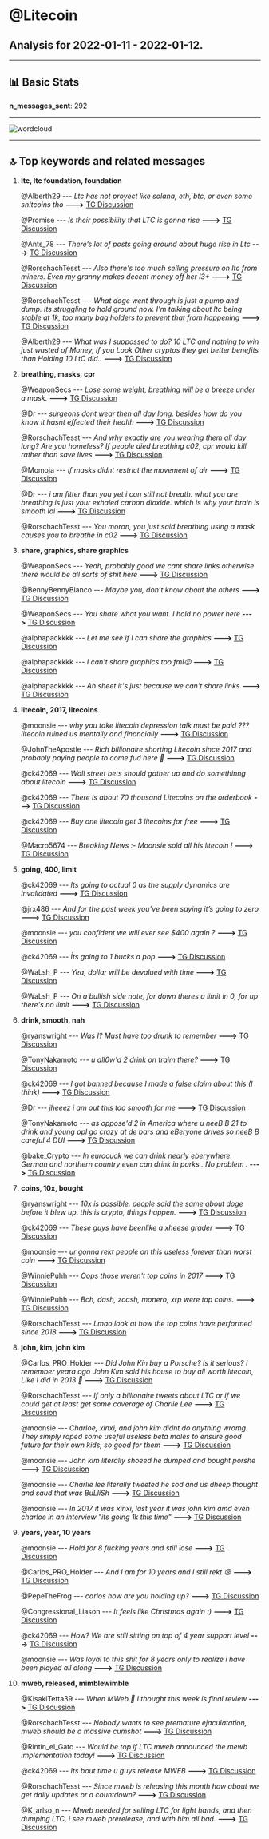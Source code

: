# **@Litecoin**
 ## Analysis for **2022-01-11** - **2022-01-12**.

---

## 📊 **Basic Stats**

**n_messages_sent**: 292

---
![wordcloud](Litecoin_1Days_wordcloud.png)

---


## 🔝 **Top keywords and related messages**

1. **ltc, ltc foundation, foundation**

    @Alberth29 --- *Ltc has not proyect like solana, eth, btc, or even some sh!tcoins tho* **--->** [TG Discussion](https://t.me/Litecoin/2044557)

    @Promise --- *Is their possibility that LTC is gonna rise* **--->** [TG Discussion](https://t.me/Litecoin/2044971)

    @Ants_78 --- *There’s lot of posts going around about huge rise in Ltc* **--->** [TG Discussion](https://t.me/Litecoin/2044965)

    @RorschachTesst --- *Also there's too much selling pressure on ltc from miners. Even my granny makes decent money off her l3+* **--->** [TG Discussion](https://t.me/Litecoin/2044568)

    @RorschachTesst --- *What doge went through is just a pump and dump. Its struggling to hold ground now. I'm talking about ltc being stable at 1k, too many bag holders to prevent that from happening* **--->** [TG Discussion](https://t.me/Litecoin/2044936)

    @Alberth29 --- *What was I suppossed to do? 10 LTC and nothing to win just wasted of Money, If you Look Other cryptos they get better benefits than Holding 10 LtC did..* **--->** [TG Discussion](https://t.me/Litecoin/2044556)

2. **breathing, masks, cpr**

    @WeaponSecs --- *Lose some weight, breathing will be a breeze under a mask.* **--->** [TG Discussion](https://t.me/Litecoin/2044361)

    @Dr --- *surgeons dont wear then all day long. besides how do you know it hasnt effected their health* **--->** [TG Discussion](https://t.me/Litecoin/2044408)

    @RorschachTesst --- *And why exactly are you wearing them all day long? Are you homeless? If people died breathing c02, cpr would kill rather than save lives* **--->** [TG Discussion](https://t.me/Litecoin/2044411)

    @Momoja --- *if masks didnt restrict the movement of air* **--->** [TG Discussion](https://t.me/Litecoin/2044368)

    @Dr --- *i am fitter than you yet i can still not breath.  what you are breathing is just your exhaled carbon dioxide. which is why your brain is smooth lol* **--->** [TG Discussion](https://t.me/Litecoin/2044366)

    @RorschachTesst --- *You moron, you just said breathing using a mask causes you to breathe in c02* **--->** [TG Discussion](https://t.me/Litecoin/2044414)

3. **share, graphics, share graphics**

    @WeaponSecs --- *Yeah, probably good we cant share links otherwise there would be all sorts of shit here* **--->** [TG Discussion](https://t.me/Litecoin/2044477)

    @BennyBennyBlanco --- *Maybe you, don’t know about the others* **--->** [TG Discussion](https://t.me/Litecoin/2044842)

    @WeaponSecs --- *You share what you want. I hold no power here* **--->** [TG Discussion](https://t.me/Litecoin/2044472)

    @alphapackkkk --- *Let me see if I can share the graphics* **--->** [TG Discussion](https://t.me/Litecoin/2044474)

    @alphapackkkk --- *I can't share graphics too fml😑* **--->** [TG Discussion](https://t.me/Litecoin/2044476)

    @alphapackkkk --- *Ah sheet it's just because we can't share links* **--->** [TG Discussion](https://t.me/Litecoin/2044473)

4. **litecoin, 2017, litecoins**

    @moonsie --- *why you take litecoin depression talk must be paid ??? litecoin ruined us mentally and financially* **--->** [TG Discussion](https://t.me/Litecoin/2044821)

    @JohnTheApostle --- *Rich billionaire shorting Litecoin since 2017 and probably paying people to come fud here 🤡* **--->** [TG Discussion](https://t.me/Litecoin/2044561)

    @ck42069 --- *Wall street bets should gather up and do somethinng about litecoin* **--->** [TG Discussion](https://t.me/Litecoin/2045112)

    @ck42069 --- *There is about 70 thousand Litecoins on the orderbook* **--->** [TG Discussion](https://t.me/Litecoin/2045149)

    @ck42069 --- *Buy one litecoin get 3 litecoins for free* **--->** [TG Discussion](https://t.me/Litecoin/2044351)

    @Macro5674 --- *Breaking News :- Moonsie sold all his litecoin !* **--->** [TG Discussion](https://t.me/Litecoin/2044690)

5. **going, 400, limit**

    @ck42069 --- *Its going to actual 0 as the supply dynamics are invalidated* **--->** [TG Discussion](https://t.me/Litecoin/2044345)

    @jrx486 --- *And for the past week you’ve been saying it’s going to zero* **--->** [TG Discussion](https://t.me/Litecoin/2045150)

    @moonsie --- *you confident we will ever see $400 again ?* **--->** [TG Discussion](https://t.me/Litecoin/2044235)

    @ck42069 --- *İts going to 1 bucks a pop* **--->** [TG Discussion](https://t.me/Litecoin/2044350)

    @WaLsh_P --- *Yea, dollar will be devalued with time* **--->** [TG Discussion](https://t.me/Litecoin/2044238)

    @WaLsh_P --- *On a bullish side note, for down theres a limit in 0, for up there's no limit* **--->** [TG Discussion](https://t.me/Litecoin/2044233)

6. **drink, smooth, nah**

    @ryanswright --- *Was I? Must have too drunk to remember* **--->** [TG Discussion](https://t.me/Litecoin/2044244)

    @TonyNakamoto --- *u all0w'd 2 drink on traim there?* **--->** [TG Discussion](https://t.me/Litecoin/2044768)

    @ck42069 --- *I got banned because I made a false claim about this (I think)* **--->** [TG Discussion](https://t.me/Litecoin/2045067)

    @Dr --- *jheeez i am out this too smooth for me* **--->** [TG Discussion](https://t.me/Litecoin/2044421)

    @TonyNakamoto --- *as oppose'd 2 in America where u neeB B 21 to drink and young ppl go crazy at de bars and eBeryone drives so neeB B careful 4 DUI* **--->** [TG Discussion](https://t.me/Litecoin/2044784)

    @bake_Crypto --- *In eurocuck we can drink nearly eberywhere. German and northern country even can drink in parks . No problem .* **--->** [TG Discussion](https://t.me/Litecoin/2044779)

7. **coins, 10x, bought**

    @ryanswright --- *10x is possible. people said the same about doge before it blew up. this is crypto, things happen.* **--->** [TG Discussion](https://t.me/Litecoin/2044935)

    @ck42069 --- *These guys have beenlike a xheese grader* **--->** [TG Discussion](https://t.me/Litecoin/2045103)

    @moonsie --- *ur gonna rekt people on this useless forever than worst coin* **--->** [TG Discussion](https://t.me/Litecoin/2045097)

    @WinniePuhh --- *Oops those weren't top coins in 2017* **--->** [TG Discussion](https://t.me/Litecoin/2044927)

    @WinniePuhh --- *Bch, dash, zcash, monero, xrp were top coins.* **--->** [TG Discussion](https://t.me/Litecoin/2044926)

    @RorschachTesst --- *Lmao look at how the top coins have performed since 2018* **--->** [TG Discussion](https://t.me/Litecoin/2044921)

8. **john, kim, john kim**

    @Carlos_PRO_Holder --- *Did John Kin buy a Porsche? Is it serious? I remember yeara ago John Kim sold his house to buy all worth litecoin, Like I did in 2013 🤡* **--->** [TG Discussion](https://t.me/Litecoin/2044777)

    @RorschachTesst --- *If only a billionaire tweets about LTC or if we could get at least get some coverage of Charlie Lee* **--->** [TG Discussion](https://t.me/Litecoin/2044941)

    @moonsie --- *Charloe, xinxi, and john kim didnt do anything wromg. They simply raped some useful useless beta males to ensure good future for their own kids, so good for them* **--->** [TG Discussion](https://t.me/Litecoin/2044758)

    @moonsie --- *John kim literally shoeed he dumped and bought porshe* **--->** [TG Discussion](https://t.me/Litecoin/2044753)

    @moonsie --- *Charlie lee literally tweeted he sod and us dheep thought and saud that was BuLliSh* **--->** [TG Discussion](https://t.me/Litecoin/2044751)

    @moonsie --- *In 2017 it was xinxi, last year it was john kim amd even charloe in an interview "its going 1k this time"* **--->** [TG Discussion](https://t.me/Litecoin/2044739)

9. **years, year, 10 years**

    @moonsie --- *Hold for 8 fucking years and still lose* **--->** [TG Discussion](https://t.me/Litecoin/2044726)

    @Carlos_PRO_Holder --- *And I am for 10 years and I still rekt 😪* **--->** [TG Discussion](https://t.me/Litecoin/2044761)

    @PepeTheFrog --- *carlos how are you holding up?* **--->** [TG Discussion](https://t.me/Litecoin/2044765)

    @Congressional_Liason --- *It feels like Christmas again :)* **--->** [TG Discussion](https://t.me/Litecoin/2044335)

    @ck42069 --- *How? We are still sitting on top of 4 year support level* **--->** [TG Discussion](https://t.me/Litecoin/2045161)

    @moonsie --- *Was loyal to this shit for 8 years only to realize i have been played all along* **--->** [TG Discussion](https://t.me/Litecoin/2044724)

10. **mweb, released, mimblewimble**

    @KisakiTetta39 --- *When MWeb 🥸 I thought this week is final review* **--->** [TG Discussion](https://t.me/Litecoin/2045073)

    @RorschachTesst --- *Nobody wants to see premature ejaculatation, mweb should be a massive cumshot* **--->** [TG Discussion](https://t.me/Litecoin/2045060)

    @Rintin_el_Gato --- *Would be top if LTC mweb announced the mewb implementation today!* **--->** [TG Discussion](https://t.me/Litecoin/2045048)

    @ck42069 --- *Its bout time u guys release MWEB* **--->** [TG Discussion](https://t.me/Litecoin/2045026)

    @RorschachTesst --- *Since mweb is releasing this month how about we get daily updates or a countdown?* **--->** [TG Discussion](https://t.me/Litecoin/2045057)

    @K_arlso_n --- *Mweb needed for selling LTC for light hands, and then dumping LTC, i see mweb prerelease, and with him all bad.* **--->** [TG Discussion](https://t.me/Litecoin/2045011)

